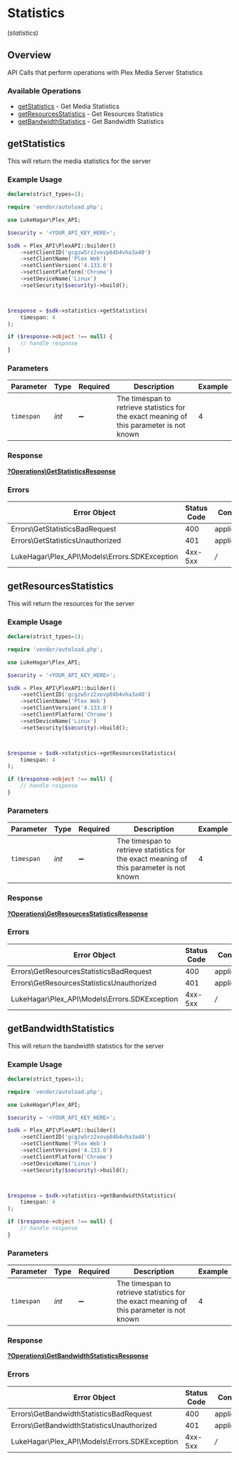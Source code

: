 # Statistics
(*statistics*)

## Overview

API Calls that perform operations with Plex Media Server Statistics


### Available Operations

* [getStatistics](#getstatistics) - Get Media Statistics
* [getResourcesStatistics](#getresourcesstatistics) - Get Resources Statistics
* [getBandwidthStatistics](#getbandwidthstatistics) - Get Bandwidth Statistics

## getStatistics

This will return the media statistics for the server

### Example Usage

```php
declare(strict_types=1);

require 'vendor/autoload.php';

use LukeHagar\Plex_API;

$security = '<YOUR_API_KEY_HERE>';

$sdk = Plex_API\PlexAPI::builder()
    ->setClientID('gcgzw5rz2xovp84b4vha3a40')
    ->setClientName('Plex Web')
    ->setClientVersion('4.133.0')
    ->setClientPlatform('Chrome')
    ->setDeviceName('Linux')
    ->setSecurity($security)->build();



$response = $sdk->statistics->getStatistics(
    timespan: 4
);

if ($response->object !== null) {
    // handle response
}
```

### Parameters

| Parameter                                                                                 | Type                                                                                      | Required                                                                                  | Description                                                                               | Example                                                                                   |
| ----------------------------------------------------------------------------------------- | ----------------------------------------------------------------------------------------- | ----------------------------------------------------------------------------------------- | ----------------------------------------------------------------------------------------- | ----------------------------------------------------------------------------------------- |
| `timespan`                                                                                | *int*                                                                                     | :heavy_minus_sign:                                                                        | The timespan to retrieve statistics for<br/>the exact meaning of this parameter is not known<br/> | 4                                                                                         |

### Response

**[?Operations\GetStatisticsResponse](../../Models/Operations/GetStatisticsResponse.md)**

### Errors

| Error Object                                  | Status Code                                   | Content Type                                  |
| --------------------------------------------- | --------------------------------------------- | --------------------------------------------- |
| Errors\GetStatisticsBadRequest                | 400                                           | application/json                              |
| Errors\GetStatisticsUnauthorized              | 401                                           | application/json                              |
| LukeHagar\Plex_API\Models\Errors.SDKException | 4xx-5xx                                       | */*                                           |


## getResourcesStatistics

This will return the resources for the server

### Example Usage

```php
declare(strict_types=1);

require 'vendor/autoload.php';

use LukeHagar\Plex_API;

$security = '<YOUR_API_KEY_HERE>';

$sdk = Plex_API\PlexAPI::builder()
    ->setClientID('gcgzw5rz2xovp84b4vha3a40')
    ->setClientName('Plex Web')
    ->setClientVersion('4.133.0')
    ->setClientPlatform('Chrome')
    ->setDeviceName('Linux')
    ->setSecurity($security)->build();



$response = $sdk->statistics->getResourcesStatistics(
    timespan: 4
);

if ($response->object !== null) {
    // handle response
}
```

### Parameters

| Parameter                                                                                 | Type                                                                                      | Required                                                                                  | Description                                                                               | Example                                                                                   |
| ----------------------------------------------------------------------------------------- | ----------------------------------------------------------------------------------------- | ----------------------------------------------------------------------------------------- | ----------------------------------------------------------------------------------------- | ----------------------------------------------------------------------------------------- |
| `timespan`                                                                                | *int*                                                                                     | :heavy_minus_sign:                                                                        | The timespan to retrieve statistics for<br/>the exact meaning of this parameter is not known<br/> | 4                                                                                         |

### Response

**[?Operations\GetResourcesStatisticsResponse](../../Models/Operations/GetResourcesStatisticsResponse.md)**

### Errors

| Error Object                                  | Status Code                                   | Content Type                                  |
| --------------------------------------------- | --------------------------------------------- | --------------------------------------------- |
| Errors\GetResourcesStatisticsBadRequest       | 400                                           | application/json                              |
| Errors\GetResourcesStatisticsUnauthorized     | 401                                           | application/json                              |
| LukeHagar\Plex_API\Models\Errors.SDKException | 4xx-5xx                                       | */*                                           |


## getBandwidthStatistics

This will return the bandwidth statistics for the server

### Example Usage

```php
declare(strict_types=1);

require 'vendor/autoload.php';

use LukeHagar\Plex_API;

$security = '<YOUR_API_KEY_HERE>';

$sdk = Plex_API\PlexAPI::builder()
    ->setClientID('gcgzw5rz2xovp84b4vha3a40')
    ->setClientName('Plex Web')
    ->setClientVersion('4.133.0')
    ->setClientPlatform('Chrome')
    ->setDeviceName('Linux')
    ->setSecurity($security)->build();



$response = $sdk->statistics->getBandwidthStatistics(
    timespan: 4
);

if ($response->object !== null) {
    // handle response
}
```

### Parameters

| Parameter                                                                                 | Type                                                                                      | Required                                                                                  | Description                                                                               | Example                                                                                   |
| ----------------------------------------------------------------------------------------- | ----------------------------------------------------------------------------------------- | ----------------------------------------------------------------------------------------- | ----------------------------------------------------------------------------------------- | ----------------------------------------------------------------------------------------- |
| `timespan`                                                                                | *int*                                                                                     | :heavy_minus_sign:                                                                        | The timespan to retrieve statistics for<br/>the exact meaning of this parameter is not known<br/> | 4                                                                                         |

### Response

**[?Operations\GetBandwidthStatisticsResponse](../../Models/Operations/GetBandwidthStatisticsResponse.md)**

### Errors

| Error Object                                  | Status Code                                   | Content Type                                  |
| --------------------------------------------- | --------------------------------------------- | --------------------------------------------- |
| Errors\GetBandwidthStatisticsBadRequest       | 400                                           | application/json                              |
| Errors\GetBandwidthStatisticsUnauthorized     | 401                                           | application/json                              |
| LukeHagar\Plex_API\Models\Errors.SDKException | 4xx-5xx                                       | */*                                           |
